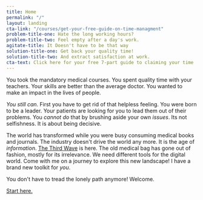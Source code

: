 ```yaml
---
title: Home
permalink: "/"
layout: landing
cta-link: "/courses/get-your-free-guide-on-time-managment"
problem-title-one: Hate the long working hours?
problem-title-two: Feel empty after a day's work.
agitate-title: It Doesn't have to be that way
solution-title-one: Get back your quality time!
solution-title-two: And extract satisfaction at work.
cta-text: Click here for your free 7-part guide to claiming your time
---
```


You took the mandatory medical courses. You spent quality time with your teachers. Your skills are better than the average doctor. You wanted to make an impact in the lives of people.

*You still can*. First you have to get rid of that helpless feeling. You were born to be a leader. Your patients are looking for you to lead them out of their problems. You *cannot do* that by brushing aside your own *issues*. Its not selfishness. It is about being decisive.

The world has transformed while you were busy consuming medical books and journals. The industry doesn't drive the world any more. It is the age of *information*. [The Third Wave](https://goo.gl/88Kj11) is here. The old medical bag has gone out of fashion, mostly for its irrelevance. We need different tools for the digital world. Come with me on a journey to explore this new landscape! I have a brand new toolkit for *you*.

You don't have to tread the lonely path anymore! Welcome.

[Start here.](/courses/get-your-free-guide-on-time-managment)
